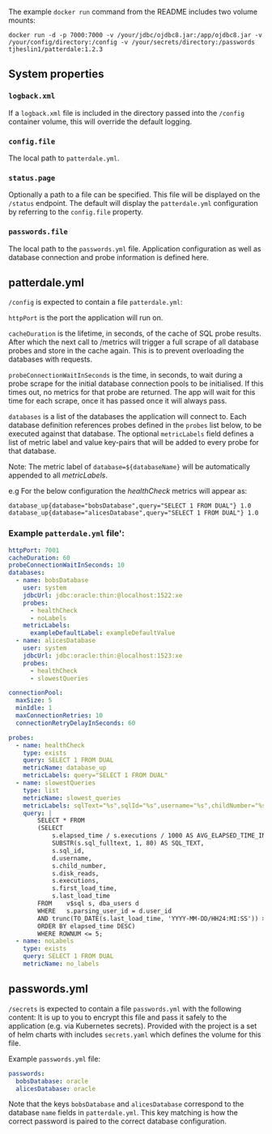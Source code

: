 The example `docker run` command from the README includes two volume mounts:

`docker run -d -p 7000:7000 -v /your/jdbc/ojdbc8.jar:/app/ojdbc8.jar -v /your/config/directory:/config -v /your/secrets/directory:/passwords tjheslin1/patterdale:1.2.3`

## System properties

### `logback.xml`

If a `logback.xml` file is included in the directory passed into the `/config` container volume, 
this will override the default logging.

### `config.file`

The local path to `patterdale.yml`.

### `status.page`

Optionally a path to a file can be specified. This file will be displayed on the `/status` endpoint.
The default will display the `patterdale.yml` configuration by referring to the `config.file` property.

### `passwords.file`

The local path to the `passwords.yml` file. 
Application configuration as well as database connection and probe information is defined here.

## patterdale.yml

`/config` is expected to contain a file `patterdale.yml`:

`httpPort` is the port the application will run on.

`cacheDuration` is the lifetime, in seconds, of the cache of SQL probe results.
After which the next call to /metrics will trigger a full scrape of all database probes and store in the cache again. This is to prevent overloading the databases with requests.

`probeConnectionWaitInSeconds` is the time, in seconds, to wait during a probe scrape for the initial database connection pools to be initialised.
If this times out, no metrics for that probe are returned. 
The app will wait for this time for each scrape, once it has passed once it will always pass.

`databases` is a list of the databases the application will connect to.
Each database definition references probes defined in the `probes` list below, to be executed against that database.
The optional `metricLabels` field defines a list of metric label and value key-pairs that will be added to every probe for that database.

Note: The metric label of `database=${databaseName}` will be automatically appended to all _metricLabels_.

e.g For the below configuration the _healthCheck_ metrics will appear as:

```
database_up{database="bobsDatabase",query="SELECT 1 FROM DUAL"} 1.0
database_up{database="alicesDatabase",query="SELECT 1 FROM DUAL"} 1.0
```

### Example `patterdale.yml` file':
```yml
httpPort: 7001
cacheDuration: 60
probeConnectionWaitInSeconds: 10
databases:
  - name: bobsDatabase
    user: system
    jdbcUrl: jdbc:oracle:thin:@localhost:1522:xe
    probes:
      - healthCheck
      - noLabels
    metricLabels:
      exampleDefaultLabel: exampleDefaultValue
  - name: alicesDatabase
    user: system
    jdbcUrl: jdbc:oracle:thin:@localhost:1523:xe
    probes:
      - healthCheck
      - slowestQueries

connectionPool:
  maxSize: 5
  minIdle: 1
  maxConnectionRetries: 10
  connectionRetryDelayInSeconds: 60

probes:
  - name: healthCheck
    type: exists
    query: SELECT 1 FROM DUAL
    metricName: database_up
    metricLabels: query="SELECT 1 FROM DUAL"
  - name: slowestQueries
    type: list
    metricName: slowest_queries
    metricLabels: sqlText="%s",sqlId="%s",username="%s",childNumber="%s",diskReads="%s",executions="%s",firstLoadTime="%s",lastLoadTime="%s"
    query: |
        SELECT * FROM
        (SELECT
            s.elapsed_time / s.executions / 1000 AS AVG_ELAPSED_TIME_IN_MILLIS,
            SUBSTR(s.sql_fulltext, 1, 80) AS SQL_TEXT,
            s.sql_id,
            d.username,
            s.child_number,
            s.disk_reads,
            s.executions,
            s.first_load_time,
            s.last_load_time
        FROM    v$sql s, dba_users d
        WHERE   s.parsing_user_id = d.user_id
        AND trunc(TO_DATE(s.last_load_time, 'YYYY-MM-DD/HH24:MI:SS')) >= trunc(SYSDATE - 1)
        ORDER BY elapsed_time DESC)
        WHERE ROWNUM <= 5;
  - name: noLabels
    type: exists
    query: SELECT 1 FROM DUAL
    metricName: no_labels
```

## passwords.yml

`/secrets` is expected to contain a file `passwords.yml` with the following content:
It is up to you to encrypt this file and pass it safely to the application (e.g. via Kubernetes secrets).
Provided with the project is a set of helm charts with includes `secrets.yaml` which defines the volume for this file.

Example `passwords.yml` file:
```yml
passwords:
  bobsDatabase: oracle
  alicesDatabase: oracle
```

Note that the keys `bobsDatabase` and `alicesDatabase` correspond to the database `name` fields in `patterdale.yml`.
This key matching is how the correct password is paired to the correct database configuration.